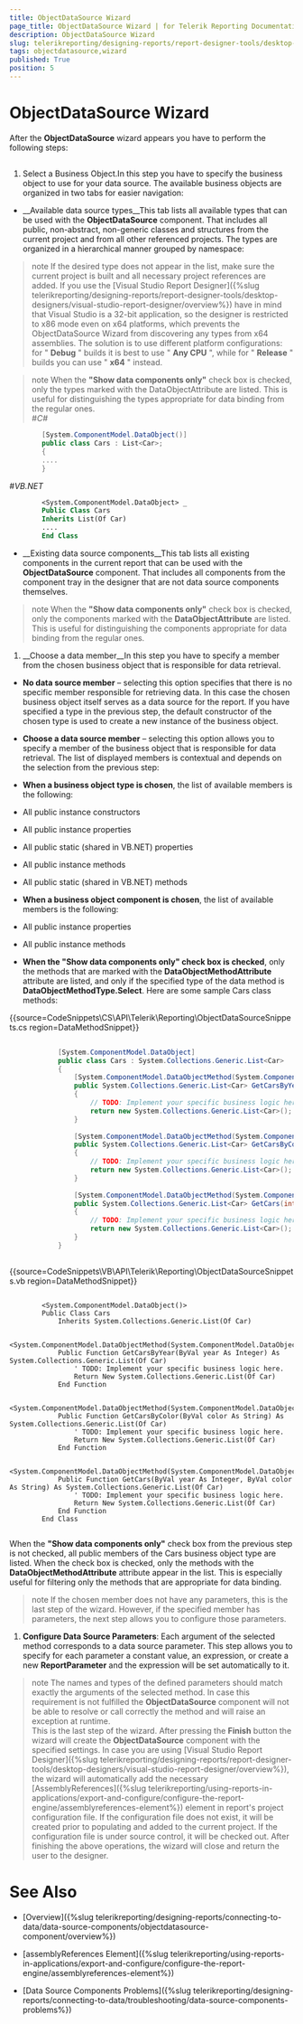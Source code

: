 ```yaml
---
title: ObjectDataSource Wizard
page_title: ObjectDataSource Wizard | for Telerik Reporting Documentation
description: ObjectDataSource Wizard
slug: telerikreporting/designing-reports/report-designer-tools/desktop-designers/tools/data-source-wizards/objectdatasource-wizard
tags: objectdatasource,wizard
published: True
position: 5
---
```


# ObjectDataSource Wizard



After the __ObjectDataSource__ wizard appears you have to perform the following steps:
      

## 

1. Select a Business Object.In this step you have to specify the business object to use for your data source. The available
              business objects are organized in two tabs for easier navigation:
            

* __Available data source types__This tab lists all available types that can be used with the __ObjectDataSource__ component. That
                  includes all public, non-abstract, non-generic classes and structures from the current project and
                  from all other referenced projects. The types are organized in a hierarchical manner grouped by namespace:
                

>note If the desired type does not appear in the list, make sure the current project is built and all                    necessary project references are added. If you use the [Visual Studio Report Designer]({%slug telerikreporting/designing-reports/report-designer-tools/desktop-designers/visual-studio-report-designer/overview%})                    have in mind that Visual Studio is a 32-bit application, so the designer is                    restricted to x86 mode even on x64 platforms, which prevents the ObjectDataSource Wizard from discovering any types from                    x64 assemblies. The solution is to use different platform configurations: for " __Debug__ "                    builds it is best to use " __Any CPU__ ", while for " __Release__ "                    builds you can use " __x64__ " instead.                  


>note When the  __"Show data components only"__  check box is checked, only the types marked with the DataObjectAttribute                    are listed. This is useful for distinguishing the types appropriate for data binding from the regular ones.                  
#_C#_

	
````c#
        [System.ComponentModel.DataObject()]
        public class Cars : List<Car>;
        {
        ....
        }

````

#_VB.NET_

	
````vb
        <System.ComponentModel.DataObject> _
        Public Class Cars
        Inherits List(Of Car)
        ....
        End Class

````



* __Existing data source components__This tab lists all existing components in the current report that can be used with the __ObjectDataSource__
                  component. That includes all components from the component tray in the designer that are not data source
                  components themselves.
                

>note When the  __"Show data components only"__  check box is checked, only the components marked with the  __DataObjectAttribute__  are listed. This is                    useful for distinguishing the components appropriate for data binding from the regular ones.                  


1. __Choose a data member__In this step you have to specify a member from the chosen business object that is responsible
              for data retrieval.
            

* __No data source member__ – selecting this option specifies that there is no specific member responsible
                  for retrieving data. In this case the chosen business object itself serves as a data source for the report.
                  If you have specified a type in the previous step, the default constructor of the chosen type is used to create
                  a new instance of the business object.
                

* __Choose a data source member__ – selecting this option allows you to specify a member of the business object
                  that is responsible for data retrieval. The list of displayed members is contextual and depends on the selection
                  from the previous step:
                

* __When a business object type is chosen__, the list of available
                      members is the following:
                    

* All public instance constructors
                        

* All public instance properties
                        

* All public static (shared in VB.NET) properties
                        

* All public instance methods
                        

* All public static (shared in VB.NET) methods
                        

* __When a business object component is chosen__, the list of available members
                      is the following:
                    

* All public instance properties
                        

* All public instance methods
                        

* __When the "Show data components only" check box is checked__, only the methods that are marked
                      with the __DataObjectMethodAttribute__ attribute are listed, and only if the specified type of the data method
                      is __DataObjectMethodType.Select__.
                    Here are some sample Cars class methods:

{{source=CodeSnippets\CS\API\Telerik\Reporting\ObjectDataSourceSnippets.cs region=DataMethodSnippet}}
````C#
	
	        [System.ComponentModel.DataObject]
	        public class Cars : System.Collections.Generic.List<Car>
	        {
	            [System.ComponentModel.DataObjectMethod(System.ComponentModel.DataObjectMethodType.Select)]
	            public System.Collections.Generic.List<Car> GetCarsByYear(int year)
	            {
	                // TODO: Implement your specific business logic here.
	                return new System.Collections.Generic.List<Car>();
	            }
	
	            [System.ComponentModel.DataObjectMethod(System.ComponentModel.DataObjectMethodType.Select)]
	            public System.Collections.Generic.List<Car> GetCarsByColor(string color)
	            {
	                // TODO: Implement your specific business logic here.
	                return new System.Collections.Generic.List<Car>();
	            }
	
	            [System.ComponentModel.DataObjectMethod(System.ComponentModel.DataObjectMethodType.Select)]
	            public System.Collections.Generic.List<Car> GetCars(int year, string color)
	            {
	                // TODO: Implement your specific business logic here.
	                return new System.Collections.Generic.List<Car>();
	            }
	        }
	
````



{{source=CodeSnippets\VB\API\Telerik\Reporting\ObjectDataSourceSnippets.vb region=DataMethodSnippet}}
````VB
	
	    <System.ComponentModel.DataObject()>
	    Public Class Cars
	        Inherits System.Collections.Generic.List(Of Car)
	
	        <System.ComponentModel.DataObjectMethod(System.ComponentModel.DataObjectMethodType.Select)>
	        Public Function GetCarsByYear(ByVal year As Integer) As System.Collections.Generic.List(Of Car)
	            ' TODO: Implement your specific business logic here.
	            Return New System.Collections.Generic.List(Of Car)
	        End Function
	
	        <System.ComponentModel.DataObjectMethod(System.ComponentModel.DataObjectMethodType.Select)>
	        Public Function GetCarsByColor(ByVal color As String) As System.Collections.Generic.List(Of Car)
	            ' TODO: Implement your specific business logic here.
	            Return New System.Collections.Generic.List(Of Car)
	        End Function
	
	        <System.ComponentModel.DataObjectMethod(System.ComponentModel.DataObjectMethodType.Select)>
	        Public Function GetCars(ByVal year As Integer, ByVal color As String) As System.Collections.Generic.List(Of Car)
	            ' TODO: Implement your specific business logic here.
	            Return New System.Collections.Generic.List(Of Car)
	        End Function
	    End Class
	
````

When the __"Show data components only"__ check box from the previous step is not checked, all public members of the Cars business object type
                  are listed. When the check box is checked, only the methods with the
                  __DataObjectMethodAttribute__ attribute appear in the list. This is especially useful for filtering only the methods
                  that are appropriate for data binding.
                

>note If the chosen member does not have any parameters, this is the last step of the wizard. However, if the specified member has parameters,                    the next step allows you to configure those parameters.                  


1. __Configure Data Source Parameters__:
            Each argument of the selected method corresponds to a data source parameter. This step allows you to specify for each
              parameter a constant value, an expression, or create a new __ReportParameter__ and the expression will be set automatically
              to it.
            

>note The names and types of the defined parameters should match exactly the arguments of the selected method. In case this requirement is not                fulfilled the  __ObjectDataSource__  component will not be able to resolve or call correctly the method and will raise an                exception at runtime.              
This is the last step of the wizard. After pressing the __Finish__
              button the wizard will create the __ObjectDataSource__ component with the
              specified settings. In case you are using
              [Visual Studio Report Designer]({%slug telerikreporting/designing-reports/report-designer-tools/desktop-designers/visual-studio-report-designer/overview%}), the wizard will automatically add the necessary 
              [AssemblyReferences]({%slug telerikreporting/using-reports-in-applications/export-and-configure/configure-the-report-engine/assemblyreferences-element%}) element in report's project configuration file. If the configuration file
              does not exist, it will be created prior to populating and added to the current project. If the configuration file is under source control, it will be checked out.
              After finishing the above operations, the wizard will close and return the user to the designer.
            

# See Also

 * [Overview]({%slug telerikreporting/designing-reports/connecting-to-data/data-source-components/objectdatasource-component/overview%})

 * [assemblyReferences Element]({%slug telerikreporting/using-reports-in-applications/export-and-configure/configure-the-report-engine/assemblyreferences-element%})

 * [Data Source Components Problems]({%slug telerikreporting/designing-reports/connecting-to-data/troubleshooting/data-source-components-problems%})
